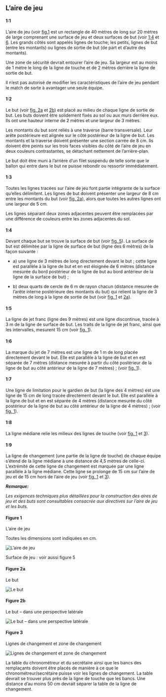 ## L’aire de jeu

#### 1:1 
L’aire de jeu (voir [fig.1](#figure-1) est un rectangle de 40 mètres de long sur 20 mètres de large comprenant une
surface de jeu et deux surfaces de but (voir [1:4](#1:4) et [6](#6:1). Les grands côtés sont appelés lignes de touche; 
les petits, lignes de but (entre les montants) ou lignes de sortie de but (de part et d’autre des montants).

Une zone de sécurité devrait entourer l’aire de jeu. Sa largeur est au moins de 1 mètre le long de la ligne de touche
et de 2 mètres derrière la ligne de sortie de but.

Il n’est pas autorisé de modifier les caractéristiques de l’aire de jeu pendant le match de sorte à avantager une
seule équipe.

#### 1:2
Le but (voir [fig. 2a](#figure-2a) et [2b](#figure-2b)) est placé au milieu de chaque ligne de sortie de but. Les buts
doivent être solidement fixés au sol ou aux murs derrière eux. Ils ont une hauteur interne de 2 mètres et une largeur
de 3 mètres.

Les montants du but sont reliés à une traverse (barre transversale). Leur arête postérieure est alignée sur le côté 
postérieur de la ligne de but. Les montants et la traverse doivent présenter une section carrée de 8 cm. Ils doivent
être peints sur les trois faces visibles du côté de l’aire de jeu en deux couleurs contrastantes, se détachant
nettement de l’arrière-plan.

Le but doit être muni à l’arrière d’un filet suspendu de telle sorte que le ballon qui entre dans le but ne puisse
rebondir ou ressortir immédiatement.

#### 1:3 
Toutes les lignes tracées sur l’aire de jeu font partie intégrante de la surface qu’elles délimitent. Les lignes de
but doivent présenter une largeur de 8 cm entre les montants du but (voir [fig. 2a](#figure-2a)), alors que toutes
les autres lignes ont une largeur de 5 cm.

Les lignes séparant deux zones adjacentes peuvent être remplacées par une différence de couleurs entre les zones
adjacentes du sol.

#### 1:4
Devant chaque but se trouve la surface de but (voir [fig. 5](#figure-5)). La surface de but est délimitée par la
ligne de surface de but (ligne des 6 mètres) de la façon suivante :

* a) une ligne de 3 mètres de long directement devant le but ; cette ligne est parallèle à la ligne de but et en est
  éloignée de 6 mètres (distance mesurée du bord postérieur de la ligne de but au bord antérieur de la ligne de la
  surface de but) ;

* b) deux quarts de cercle de 6 m de rayon chacun (distance mesurée de l’arête interne postérieure des montants du
  but) qui relient la ligne de 3 mètres de long à la ligne de sortie de but (voir [fig. 1](#figure-1) et 
  [2a](#figure-2a)).

#### 1:5
La ligne de jet franc (ligne des 9 mètres) est une ligne discontinue, tracée à 3 m de la ligne de surface de but. Les
traits de la ligne de jet franc, ainsi que les intervalles, mesurent 15 cm (voir [fig. 1](#figure-1)).
        
#### 1:6
La marque du jet de 7 mètres est une ligne de 1 m de long placée directement devant le but. Elle est parallèle à la
ligne de but et en est séparée de 7 mètres (distance mesurée à partir du côté postérieur de la ligne de but au côté 
antérieur de la ligne de 7 mètres) ; (voir [fig. 1](#figure-1)).

#### 1:7
Une ligne de limitation pour le gardien de but (la ligne des 4 mètres) est une ligne de 15 cm de long tracée
directement devant le but. Elle est parallèle à la ligne de but et en est séparée de 4 mètres (distance mesurée du côté 
postérieur de la ligne de but au côté antérieur de la ligne de 4 mètres) ; (voir [fig. 1](#figure-1)).

#### 1:8
La ligne médiane relie les milieux des lignes de touche (voir [fig. 1](#figure-1) et [3](#figure-3)).

#### 1:9
La ligne de changement (une partie de la ligne de touche) de chaque équipe s’étend de la ligne médiane à une distance
de 4,5 mètres de celle-ci. L’extrémité de cette ligne de changement est marquée par une ligne parallèle à la ligne 
médiane. Cette ligne se prolonge de 15 cm sur l’aire de jeu et de 15 cm hors de l’aire de jeu (voir 
[fig. 1](#figure-1) et [3](#figure-3)).

***Remarque:***

*Les exigences techniques plus détaillées pour la construction des aires de jeu et des buts sont consultables consacrée 
aux directives sur l’aire de jeu et les buts.*

#### Figure 1
L’aire de jeu

Toutes les dimensions sont indiquées en cm.

![L’aire de jeu](../diagrams/diagram1.png)

Surface de jeu : voir aussi figure 5

#### Figure 2a
Le but

![Le but](../diagrams/diagram2a.png)

#### Figure 2b
Le but – dans une perspective latérale

![Le but – dans une perspective latérale](../diagrams/diagram2b.png)

#### Figure 3
Lignes de changement et zone de changement

![Lignes de changement et zone de changement](../diagrams/diagram3.png)

La table du chronométreur et du secrétaire ainsi que les bancs des remplaçants doivent être placés de manière à ce
que le chronométreur/secrétaire puisse voir les lignes de changement. La table devrait se trouver plus près de la
ligne de touche que les bancs. Une distance d’au moins 50 cm devrait séparer la table de la ligne de changement.
